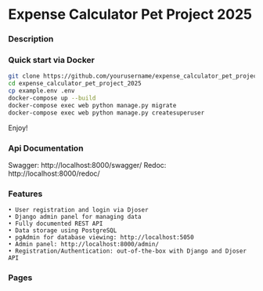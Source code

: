 # Expense Calculator Pet Project 2025
### Description


### Quick start via Docker

```bash
git clone https://github.com/yourusername/expense_calculator_pet_project_2025.git
cd expense_calculator_pet_project_2025
cp example.env .env
docker-compose up --build
docker-compose exec web python manage.py migrate
docker-compose exec web python manage.py createsuperuser
```
Enjoy!

### Api Documentation
Swagger: http://localhost:8000/swagger/
Redoc: http://localhost:8000/redoc/

### Features
    • User registration and login via Djoser
    • Django admin panel for managing data
    • Fully documented REST API
    • Data storage using PostgreSQL
    • pgAdmin for database viewing: http://localhost:5050
    • Admin panel: http://localhost:8000/admin/
    • Registration/Authentication: out-of-the-box with Django and Djoser API

### Pages
